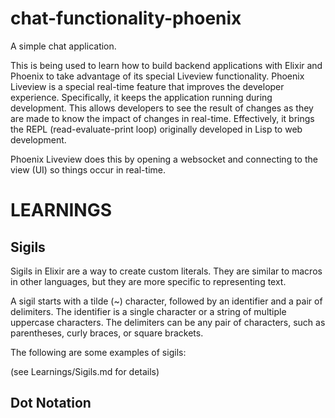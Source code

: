 # chat-functionality-phoenix
A simple chat application.

This is being used to learn how to build backend applications with Elixir and Phoenix to take advantage of its special 
Liveview functionality. Phoenix Liveview is a special real-time feature that improves the developer experience. 
Specifically, it keeps the application running during development. This allows developers to see the result of changes
as they are made to know the impact of changes in real-time. Effectively, it brings the REPL (read-evaluate-print loop)
originally developed in Lisp to web development.

Phoenix Liveview does this by opening a websocket and connecting to the view (UI) so things occur in real-time.


# LEARNINGS

## Sigils

Sigils in Elixir are a way to create custom literals. They are similar to macros in other languages, but they are more specific to representing text.

A sigil starts with a tilde (~) character, followed by an identifier and a pair of delimiters. The identifier is a single character or a string of multiple uppercase characters. The delimiters can be any pair of characters, such as parentheses, curly braces, or square brackets.

The following are some examples of sigils:

(see Learnings/Sigils.md for details)

## Dot Notation

